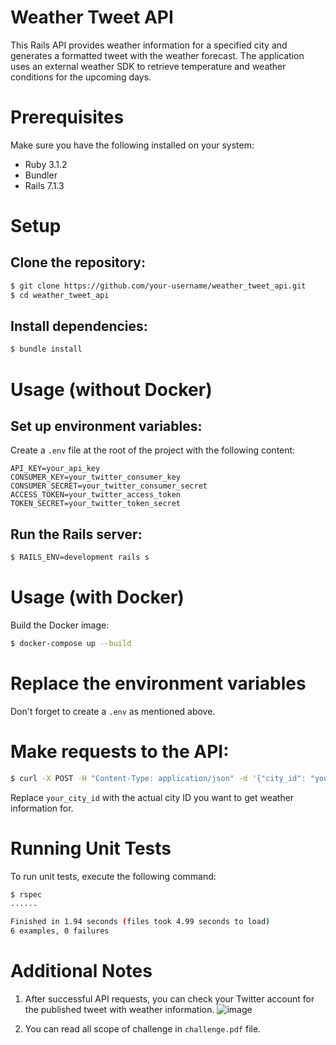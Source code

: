 # Weather Tweet API
This Rails API provides weather information for a specified city and generates a formatted tweet with the weather forecast. The application uses an external weather SDK to retrieve temperature and weather conditions for the upcoming days.

# Prerequisites
Make sure you have the following installed on your system:
- Ruby 3.1.2
- Bundler
- Rails 7.1.3

# Setup
## Clone the repository:
```bash
$ git clone https://github.com/your-username/weather_tweet_api.git
$ cd weather_tweet_api
```

## Install dependencies:
```bash
$ bundle install
```

# Usage (without Docker)
## Set up environment variables:
Create a `.env` file at the root of the project with the following content:

```
API_KEY=your_api_key
CONSUMER_KEY=your_twitter_consumer_key
CONSUMER_SECRET=your_twitter_consumer_secret
ACCESS_TOKEN=your_twitter_access_token
TOKEN_SECRET=your_twitter_token_secret
```

## Run the Rails server:
```bash
$ RAILS_ENV=development rails s
```

# Usage (with Docker)
Build the Docker image:

```bash
$ docker-compose up --build
```

# Replace the environment variables
Don't forget to create a `.env` as mentioned above.

# Make requests to the API:
```bash
$ curl -X POST -H "Content-Type: application/json" -d '{"city_id": "your_city_id"}' http://localhost:3000/twitter/tweets
```

Replace `your_city_id` with the actual city ID you want to get weather information for.


# Running Unit Tests
To run unit tests, execute the following command:

```bash
$ rspec
......

Finished in 1.94 seconds (files took 4.99 seconds to load)
6 examples, 0 failures
```

# Additional Notes
1. After successful API requests, you can check your Twitter account for the published tweet with weather information.
   ![image](https://github.com/fabiosoaresv/weather_tweet_api/assets/31450742/cfeee706-bd0a-401c-bd18-d1e526b3215f)

3. You can read all scope of challenge in `challenge.pdf` file.

